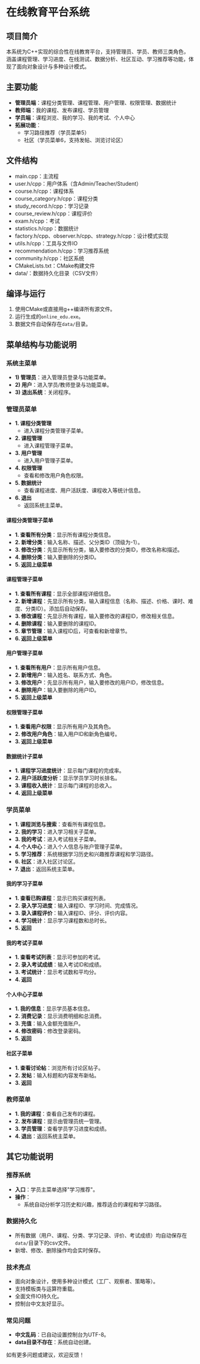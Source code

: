 # 在线教育平台系统

## 项目简介
本系统为C++实现的综合性在线教育平台，支持管理员、学员、教师三类角色，涵盖课程管理、学习进度、在线测试、数据分析、社区互动、学习推荐等功能，体现了面向对象设计与多种设计模式。

## 主要功能
- **管理员端**：课程分类管理、课程管理、用户管理、权限管理、数据统计
- **教师端**：我的课程、发布课程、学员管理
- **学员端**：课程浏览、我的学习、我的考试、个人中心
- **拓展功能**：
  - 学习路径推荐（学员菜单5）
  - 社区（学员菜单6，支持发帖、浏览讨论区）

## 文件结构
- main.cpp：主流程
- user.h/cpp：用户体系（含Admin/Teacher/Student）
- course.h/cpp：课程体系
- course_category.h/cpp：课程分类
- study_record.h/cpp：学习记录
- course_review.h/cpp：课程评价
- exam.h/cpp：考试
- statistics.h/cpp：数据统计
- factory.h/cpp、observer.h/cpp、strategy.h/cpp：设计模式实现
- utils.h/cpp：工具与文件IO
- recommendation.h/cpp：学习推荐系统
- community.h/cpp：社区系统
- CMakeLists.txt：CMake构建文件
- data/：数据持久化目录（CSV文件）

## 编译与运行
1. 使用CMake或直接用g++编译所有源文件。
2. 运行生成的`online_edu.exe`。
3. 数据文件自动保存在`data/`目录。

## 菜单结构与功能说明

### 系统主菜单
- **1) 管理员**：进入管理员登录与功能菜单。
- **2) 用户**：进入学员/教师登录与功能菜单。
- **3) 退出系统**：关闭程序。

### 管理员菜单
- **1. 课程分类管理**
  - 进入课程分类管理子菜单。
- **2. 课程管理**
  - 进入课程管理子菜单。
- **3. 用户管理**
  - 进入用户管理子菜单。
- **4. 权限管理**
  - 查看和修改用户角色权限。
- **5. 数据统计**
  - 查看课程进度、用户活跃度、课程收入等统计信息。
- **6. 退出**
  - 返回系统主菜单。

#### 课程分类管理子菜单
- **1. 查看所有分类**：显示所有课程分类信息。
- **2. 新增分类**：输入名称、描述、父分类ID（顶级为-1）。
- **3. 修改分类**：先显示所有分类，输入要修改的分类ID，修改名称和描述。
- **4. 删除分类**：输入要删除的分类ID。
- **5. 返回上级菜单**

#### 课程管理子菜单
- **1. 查看所有课程**：显示全部课程详细信息。
- **2. 新增课程**：先显示所有分类，输入课程信息（名称、描述、价格、课时、难度、分类ID）。添加后自动保存。
- **3. 修改课程**：先显示所有课程，输入要修改的课程ID，修改相关信息。
- **4. 删除课程**：输入要删除的课程ID。
- **5. 章节管理**：输入课程ID后，可查看和新增章节。
- **6. 返回上级菜单**

#### 用户管理子菜单
- **1. 查看所有用户**：显示所有用户信息。
- **2. 新增用户**：输入姓名、联系方式、角色。
- **3. 修改用户**：先显示所有用户，输入要修改的用户ID，修改信息。
- **4. 删除用户**：输入要删除的用户ID。
- **5. 返回上级菜单**

#### 权限管理子菜单
- **1. 查看用户权限**：显示所有用户及其角色。
- **2. 修改用户角色**：输入用户ID和新角色编号。
- **3. 返回上级菜单**

#### 数据统计子菜单
- **1. 课程学习进度统计**：显示每门课程的完成率。
- **2. 用户活跃度分析**：显示学员学习时长排名。
- **3. 课程收入统计**：显示每门课程的总收入。
- **4. 返回上级菜单**

### 学员菜单
- **1. 课程浏览与搜索**：查看所有课程信息。
- **2. 我的学习**：进入学习相关子菜单。
- **3. 我的考试**：进入考试相关子菜单。
- **4. 个人中心**：进入个人信息与账户管理子菜单。
- **5. 学习推荐**：系统根据学习历史和兴趣推荐课程和学习路径。
- **6. 社区**：进入社区讨论区。
- **7. 退出**：返回系统主菜单。

#### 我的学习子菜单
- **1. 查看已购课程**：显示已购买课程列表。
- **2. 录入学习进度**：输入课程ID、学习时间、完成情况。
- **3. 录入课程评价**：输入课程ID、评分、评价内容。
- **4. 学习统计**：显示学习课程数和总时长。
- **5. 返回**

#### 我的考试子菜单
- **1. 查看考试列表**：显示可参加的考试。
- **2. 录入考试成绩**：输入考试ID和成绩。
- **3. 考试统计**：显示考试数和平均分。
- **4. 返回**

#### 个人中心子菜单
- **1. 我的信息**：显示学员基本信息。
- **2. 消费记录**：显示消费明细和总消费。
- **3. 充值**：输入金额充值账户。
- **4. 修改密码**：修改登录密码。
- **5. 返回**

#### 社区子菜单
- **1. 查看讨论帖**：浏览所有讨论区帖子。
- **2. 发帖**：输入标题和内容发布新帖。
- **3. 返回**

### 教师菜单
- **1. 我的课程**：查看自己发布的课程。
- **2. 发布课程**：提示由管理员统一管理。
- **3. 学员管理**：查看学员学习进度和成绩。
- **4. 退出**：返回系统主菜单。

## 其它功能说明

### 推荐系统
- **入口**：学员主菜单选择"学习推荐"。
- **操作**：
  - 系统自动分析学习历史和兴趣，推荐适合的课程和学习路径。

### 数据持久化
- 所有数据（用户、课程、分类、学习记录、评价、考试成绩）均自动保存在`data/`目录下的csv文件。
- 新增、修改、删除操作均会实时保存。

### 技术亮点
- 面向对象设计，使用多种设计模式（工厂、观察者、策略等）。
- 支持模板类与运算符重载。
- 全面文件IO持久化。
- 控制台中文友好显示。

### 常见问题
- **中文乱码**：已自动设置控制台为UTF-8。
- **data目录不存在**：系统自动创建。

如有更多问题或建议，欢迎反馈！ 